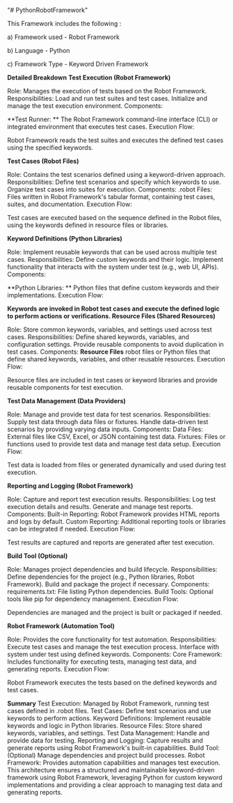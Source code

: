 "# PythonRobotFramework" 

This Framework includes the following :

a) Framework used - Robot Framework

b) Language - Python

c) Framework Type - Keyword Driven Framework

**Detailed Breakdown**
**Test Execution (Robot Framework)**

Role: Manages the execution of tests based on the Robot Framework.
Responsibilities:
Load and run test suites and test cases.
Initialize and manage the test execution environment.
Components:

**Test Runner: **
The Robot Framework command-line interface (CLI) or integrated environment that executes test cases.
Execution Flow:

Robot Framework reads the test suites and executes the defined test cases using the specified keywords.

**Test Cases (Robot Files)**

Role: Contains the test scenarios defined using a keyword-driven approach.
Responsibilities:
Define test scenarios and specify which keywords to use.
Organize test cases into suites for execution.
Components:
.robot Files: Files written in Robot Framework's tabular format, containing test cases, suites, and documentation.
Execution Flow:

Test cases are executed based on the sequence defined in the Robot files, using the keywords defined in resource files or libraries.

**Keyword Definitions (Python Libraries)**

Role: Implement reusable keywords that can be used across multiple test cases.
Responsibilities:
Define custom keywords and their logic.
Implement functionality that interacts with the system under test (e.g., web UI, APIs).
Components:

**Python Libraries: **
Python files that define custom keywords and their implementations.
Execution Flow:

**Keywords are invoked in Robot test cases and execute the defined logic to perform actions or verifications.
Resource Files (Shared Resources)**

Role: Store common keywords, variables, and settings used across test cases.
Responsibilities:
Define shared keywords, variables, and configuration settings.
Provide reusable components to avoid duplication in test cases.
Components:
**Resource Files**
robot files or Python files that define shared keywords, variables, and other reusable resources.
Execution Flow:

Resource files are included in test cases or keyword libraries and provide reusable components for test execution.

**Test Data Management (Data Providers)**

Role: Manage and provide test data for test scenarios.
Responsibilities:
Supply test data through data files or fixtures.
Handle data-driven test scenarios by providing varying data inputs.
Components:
Data Files: External files like CSV, Excel, or JSON containing test data.
Fixtures: Files or functions used to provide test data and manage test data setup.
Execution Flow:

Test data is loaded from files or generated dynamically and used during test execution.

**Reporting and Logging (Robot Framework)**

Role: Capture and report test execution results.
Responsibilities:
Log test execution details and results.
Generate and manage test reports.
Components:
Built-in Reporting: Robot Framework provides HTML reports and logs by default.
Custom Reporting: Additional reporting tools or libraries can be integrated if needed.
Execution Flow:

Test results are captured and reports are generated after test execution.

**Build Tool (Optional)**

Role: Manages project dependencies and build lifecycle.
Responsibilities:
Define dependencies for the project (e.g., Python libraries, Robot Framework).
Build and package the project if necessary.
Components:
requirements.txt: File listing Python dependencies.
Build Tools: Optional tools like pip for dependency management.
Execution Flow:

Dependencies are managed and the project is built or packaged if needed.

**Robot Framework (Automation Tool)**

Role: Provides the core functionality for test automation.
Responsibilities:
Execute test cases and manage the test execution process.
Interface with system under test using defined keywords.
Components:
Core Framework: Includes functionality for executing tests, managing test data, and generating reports.
Execution Flow:

Robot Framework executes the tests based on the defined keywords and test cases.

**Summary**
Test Execution: Managed by Robot Framework, running test cases defined in .robot files.
Test Cases: Define test scenarios and use keywords to perform actions.
Keyword Definitions: Implement reusable keywords and logic in Python libraries.
Resource Files: Store shared keywords, variables, and settings.
Test Data Management: Handle and provide data for testing.
Reporting and Logging: Capture results and generate reports using Robot Framework's built-in capabilities.
Build Tool: (Optional) Manage dependencies and project build processes.
Robot Framework: Provides automation capabilities and manages test execution.
This architecture ensures a structured and maintainable keyword-driven framework using Robot Framework, leveraging Python for custom keyword implementations and providing a clear approach to managing test data and generating reports.



